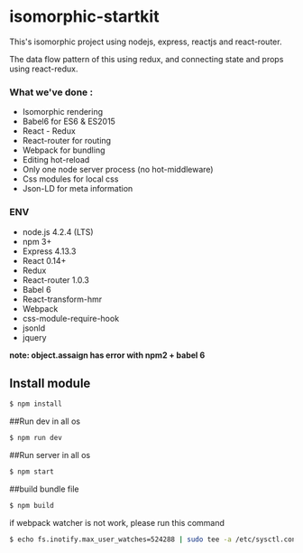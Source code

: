 # isomorphic-startkit

This's isomorphic project using nodejs, express, reactjs and react-router.

The data flow pattern of this using redux, and connecting state and props using react-redux.

### What we've done :

* Isomorphic rendering 
* Babel6 for ES6 & ES2015
* React - Redux
* React-router for routing
* Webpack for bundling
* Editing hot-reload
* Only one node server process (no hot-middleware)
* Css modules for local css 
* Json-LD for meta information

### ENV

* node.js 4.2.4 (LTS)
* npm 3+  
* Express 4.13.3
* React 0.14+
* Redux
* React-router 1.0.3
* Babel 6
* React-transform-hmr
* Webpack
* css-module-require-hook
* jsonld
* jquery

**note: object.assaign has error with npm2 + babel 6**

## Install module
```bash
$ npm install
```

##Run dev in all os
```bash
$ npm run dev
```

##Run server in all os
```bash
$ npm start
```

##build bundle file
```bash
$ npm build
```

if webpack watcher is not work, please run this command
```bash
$ echo fs.inotify.max_user_watches=524288 | sudo tee -a /etc/sysctl.conf && sudo sysctl -p
```
